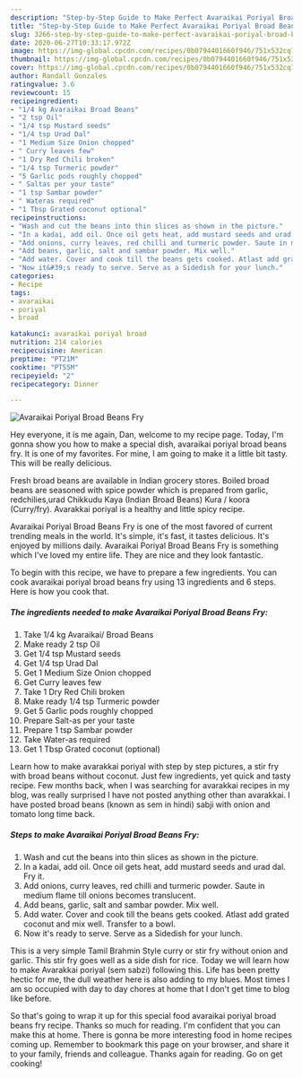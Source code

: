 ```yaml
---
description: "Step-by-Step Guide to Make Perfect Avaraikai Poriyal Broad Beans Fry"
title: "Step-by-Step Guide to Make Perfect Avaraikai Poriyal Broad Beans Fry"
slug: 3266-step-by-step-guide-to-make-perfect-avaraikai-poriyal-broad-beans-fry
date: 2020-06-27T10:33:17.972Z
image: https://img-global.cpcdn.com/recipes/0b0794401660f946/751x532cq70/avaraikai-poriyal-broad-beans-fry-recipe-main-photo.jpg
thumbnail: https://img-global.cpcdn.com/recipes/0b0794401660f946/751x532cq70/avaraikai-poriyal-broad-beans-fry-recipe-main-photo.jpg
cover: https://img-global.cpcdn.com/recipes/0b0794401660f946/751x532cq70/avaraikai-poriyal-broad-beans-fry-recipe-main-photo.jpg
author: Randall Gonzales
ratingvalue: 3.6
reviewcount: 15
recipeingredient:
- "1/4 kg Avaraikai Broad Beans"
- "2 tsp Oil"
- "1/4 tsp Mustard seeds"
- "1/4 tsp Urad Dal"
- "1 Medium Size Onion chopped"
- " Curry leaves few"
- "1 Dry Red Chili broken"
- "1/4 tsp Turmeric powder"
- "5 Garlic pods roughly chopped"
- " Saltas per your taste"
- "1 tsp Sambar powder"
- " Wateras required"
- "1 Tbsp Grated coconut optional"
recipeinstructions:
- "Wash and cut the beans into thin slices as shown in the picture."
- "In a kadai, add oil. Once oil gets heat, add mustard seeds and urad dal. Fry it."
- "Add onions, curry leaves, red chilli and turmeric powder. Saute in medium flame till onions becomes translucent."
- "Add beans, garlic, salt and sambar powder. Mix well."
- "Add water. Cover and cook till the beans gets cooked. Atlast add grated coconut and mix well. Transfer to a bowl."
- "Now it&#39;s ready to serve. Serve as a Sidedish for your lunch."
categories:
- Recipe
tags:
- avaraikai
- poriyal
- broad

katakunci: avaraikai poriyal broad 
nutrition: 214 calories
recipecuisine: American
preptime: "PT21M"
cooktime: "PT55M"
recipeyield: "2"
recipecategory: Dinner

---
```



![Avaraikai Poriyal Broad Beans Fry](https://img-global.cpcdn.com/recipes/0b0794401660f946/751x532cq70/avaraikai-poriyal-broad-beans-fry-recipe-main-photo.jpg)

Hey everyone, it is me again, Dan, welcome to my recipe page. Today, I'm gonna show you how to make a special dish, avaraikai poriyal broad beans fry. It is one of my favorites. For mine, I am going to make it a little bit tasty. This will be really delicious.

Fresh broad beans are available in Indian grocery stores. Boiled broad beans are seasoned with spice powder which is prepared from garlic, redchilies,urad Chikkudu Kaya (Indian Broad Beans) Kura / koora (Curry/fry). Avarakkai poriyal is a healthy and little spicy recipe.

Avaraikai Poriyal Broad Beans Fry is one of the most favored of current trending meals in the world. It's simple, it's fast, it tastes delicious. It's enjoyed by millions daily. Avaraikai Poriyal Broad Beans Fry is something which I've loved my entire life. They are nice and they look fantastic.


To begin with this recipe, we have to prepare a few ingredients. You can cook avaraikai poriyal broad beans fry using 13 ingredients and 6 steps. Here is how you cook that.

<!--inarticleads1-->

##### The ingredients needed to make Avaraikai Poriyal Broad Beans Fry:

1. Take 1/4 kg Avaraikai/ Broad Beans
1. Make ready 2 tsp Oil
1. Get 1/4 tsp Mustard seeds
1. Get 1/4 tsp Urad Dal
1. Get 1 Medium Size Onion chopped
1. Get  Curry leaves few
1. Take 1 Dry Red Chili broken
1. Make ready 1/4 tsp Turmeric powder
1. Get 5 Garlic pods roughly chopped
1. Prepare  Salt-as per your taste
1. Prepare 1 tsp Sambar powder
1. Take  Water-as required
1. Get 1 Tbsp Grated coconut (optional)


Learn how to make avarakkai poriyal with step by step pictures, a stir fry with broad beans without coconut. Just few ingredients, yet quick and tasty recipe. Few months back, when I was searching for avarakkai recipes in my blog, was really surprised I have not posted anything other than avarakkai. I have posted broad beans (known as sem in hindi) sabji with onion and tomato long time back. 

<!--inarticleads2-->

##### Steps to make Avaraikai Poriyal Broad Beans Fry:

1. Wash and cut the beans into thin slices as shown in the picture.
1. In a kadai, add oil. Once oil gets heat, add mustard seeds and urad dal. Fry it.
1. Add onions, curry leaves, red chilli and turmeric powder. Saute in medium flame till onions becomes translucent.
1. Add beans, garlic, salt and sambar powder. Mix well.
1. Add water. Cover and cook till the beans gets cooked. Atlast add grated coconut and mix well. Transfer to a bowl.
1. Now it&#39;s ready to serve. Serve as a Sidedish for your lunch.


This is a very simple Tamil Brahmin Style curry or stir fry without onion and garlic. This stir fry goes well as a side dish for rice. Today we will learn how to make Avarakkai poriyal (sem sabzi) following this. Life has been pretty hectic for me, the dull weather here is also adding to my blues. Most times I am so occupied with day to day chores at home that I don&#39;t get time to blog like before. 

So that's going to wrap it up for this special food avaraikai poriyal broad beans fry recipe. Thanks so much for reading. I'm confident that you can make this at home. There is gonna be more interesting food in home recipes coming up. Remember to bookmark this page on your browser, and share it to your family, friends and colleague. Thanks again for reading. Go on get cooking!
